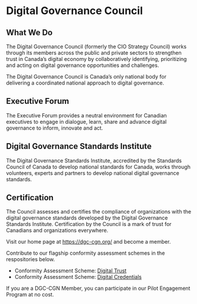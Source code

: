 # Digital Governance Council

## What We Do

The Digital Governance Council (formerly the CIO Strategy Council) works through its members across the public and private sectors to strengthen trust in Canada’s digital economy by collaboratively identifying, prioritizing and acting on digital governance opportunities and challenges.  

The Digital Governance Council is Canada’s only national body for delivering a coordinated national approach to digital governance.

## Executive Forum

The  Executive Forum provides a neutral environment for Canadian executives to engage in dialogue, learn, share and advance digital governance to inform, innovate and act. 

## Digital Governance Standards Institute

The Digital Governance Standards Institute, accredited by the Standards Council of Canada to develop national standards for Canada, works through volunteers, experts and partners to develop national digital governance standards.
					
## Certification

The Council assesses and certifies the compliance of organizations with the digital governance standards developed by the Digital Governance Standards Institute. Certification by the Council is a mark of trust for Canadians and organizations everywhere.


Visit our home page at https://dgc-cgn.org/ and become a member.

Contribute to our flagship conformity assessment schemes in the respositories below.

* Conformity Assessment Scheme: [Digital Trust](https://github.com/CIOSC/CAS-Digital-Trust)
* Conformity Assessment Scheme: [Digital Credentials](https://github.com/CIOSC/CAS-Digital-Credentials)

If you are a DGC-CGN Member, you can participate in our Pilot Engagement Program at no cost.
